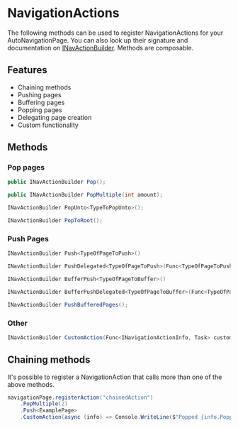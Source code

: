 # NavigationActions

The following methods can be used to register NavigationActions for your AutoNavigationPage.
You can also look up their signature and documentation on [INavActionBuilder](Sources/Xamarin.Forms.AutoNavigationPage/NavigationActionBuilder/INavActionBuilder.cs).
Methods are composable.

## Features

* Chaining methods
* Pushing pages
* Buffering pages
* Popping pages
* Delegating page creation
* Custom functionality

## Methods

### Pop pages
```csharp
public INavActionBuilder Pop();

public INavActionBuilder PopMultiple(int amount);

INavActionBuilder PopUnto<TypeToPopUnto>();

INavActionBuilder PopToRoot();
```

### Push Pages
```csharp
INavActionBuilder Push<TypeOfPageToPush>()

INavActionBuilder PushDelegated<TypeOfPageToPush>(Func<TypeOfPageToPush> pageCreator);

INavActionBuilder BufferPush<TypeOfPageToBuffer>()

INavActionBuilder BufferPushDelegated<TypeOfPageToBuffer>(Func<TypeOfPageToBuffer> pageCreator)

INavActionBuilder PushBufferedPages();
```
### Other

```csharp
INavActionBuilder CustomAction(Func<INavigationActionInfo, Task> customAction);
```

## Chaining methods

It's possible to register a NavigationAction that calls more than one of the above methods.
```csharp
navigationPage.registerAction("chainedAction")
    .PopMultiple(2)
    .Push<ExamplePage>
    .CustomAction(async (info) => Console.WriteLine($"Popped {info.PoppedPages.Count} pages"));
```

